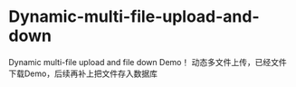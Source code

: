 # Dynamic-multi-file-upload-and-down
Dynamic multi-file upload and file down Demo！
动态多文件上传，已经文件下载Demo，后续再补上把文件存入数据库
